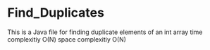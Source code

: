 # Find_Duplicates
This is a Java file for finding duplicate elements of an int array 
time complexitiy O(N)
space complexitiy O(N)
